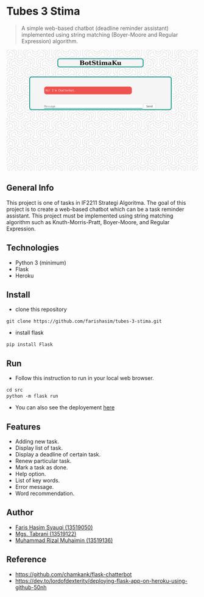 # Tubes 3 Stima
> A simple web-based chatbot (deadline reminder assistant) implemented using string matching (Boyer-Moore and Regular Expression) algorithm.
> 
![tampilan awal](img/Screenshot%20from%202021-04-28%2023-02-37.png)
 
## General Info
This project is one of tasks in IF2211 Strategi Algoritma. The goal of this project is to create a web-based chatbot which can be a task reminder assistant. This project must be implemented using string matching algorithm such as Knuth-Morris-Pratt, Boyer-Moore, and Regular Expression.

## Technologies
* Python 3 (minimum)
* Flask
* Heroku

## Install
- clone this repository
```
git clone https://github.com/farishasim/tubes-3-stima.git
```
- install flask
```
pip install Flask
```

## Run
- Follow this instruction to run in your local web browser.
```
cd src
python -m flask run
```
- You can also see the deployement [here](https://botstimaku.herokuapp.com/)

## Features
- Adding new task.
- Display list of task.
- Display a deadline of certain task.
- Renew particular task.
- Mark a task as done.
- Help option.
- List of key words.
- Error message.
- Word recommendation.

## Author
- [Faris Hasim Syauqi (13519050)](https://github.com/farishasim)
- [Mgs. Tabrani (13519122)](https://github.com/mgstabrani)
- [Muhammad Rizal Muhaimin (13519136)](https://github.com/MrizalMuhaimin)

## Reference
- https://github.com/chamkank/flask-chatterbot
- https://dev.to/lordofdexterity/deploying-flask-app-on-heroku-using-github-50nh
